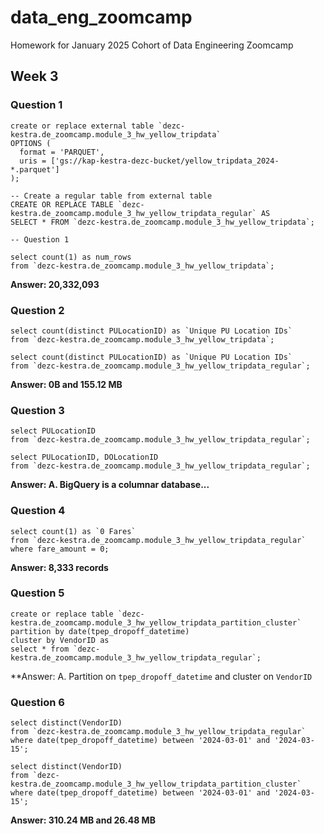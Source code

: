 # data_eng_zoomcamp
Homework for January 2025 Cohort of Data Engineering Zoomcamp 

## Week 3

### Question 1
```
create or replace external table `dezc-kestra.de_zoomcamp.module_3_hw_yellow_tripdata`
OPTIONS (
  format = 'PARQUET',
  uris = ['gs://kap-kestra-dezc-bucket/yellow_tripdata_2024-*.parquet']
);

-- Create a regular table from external table
CREATE OR REPLACE TABLE `dezc-kestra.de_zoomcamp.module_3_hw_yellow_tripdata_regular` AS
SELECT * FROM `dezc-kestra.de_zoomcamp.module_3_hw_yellow_tripdata`;

-- Question 1

select count(1) as num_rows
from `dezc-kestra.de_zoomcamp.module_3_hw_yellow_tripdata`;
```

**Answer: 20,332,093**

### Question 2

```
select count(distinct PULocationID) as `Unique PU Location IDs`
from `dezc-kestra.de_zoomcamp.module_3_hw_yellow_tripdata`;

select count(distinct PULocationID) as `Unique PU Location IDs`
from `dezc-kestra.de_zoomcamp.module_3_hw_yellow_tripdata_regular`;
```

**Answer: 0B and 155.12 MB**


### Question 3

```
select PULocationID 
from `dezc-kestra.de_zoomcamp.module_3_hw_yellow_tripdata_regular`;

select PULocationID, DOLocationID
from `dezc-kestra.de_zoomcamp.module_3_hw_yellow_tripdata_regular`;
```

**Answer: A. BigQuery is a columnar database...**

### Question 4

```
select count(1) as `0 Fares`
from `dezc-kestra.de_zoomcamp.module_3_hw_yellow_tripdata_regular`
where fare_amount = 0;
```

**Answer: 8,333 records** 

### Question 5

```
create or replace table `dezc-kestra.de_zoomcamp.module_3_hw_yellow_tripdata_partition_cluster`
partition by date(tpep_dropoff_datetime)
cluster by VendorID as 
select * from `dezc-kestra.de_zoomcamp.module_3_hw_yellow_tripdata_regular`;
```

**Answer: A. Partition on `tpep_dropoff_datetime` and cluster on `VendorID`

### Question 6

```
select distinct(VendorID) 
from `dezc-kestra.de_zoomcamp.module_3_hw_yellow_tripdata_regular`
where date(tpep_dropoff_datetime) between '2024-03-01' and '2024-03-15';

select distinct(VendorID)
from `dezc-kestra.de_zoomcamp.module_3_hw_yellow_tripdata_partition_cluster`
where date(tpep_dropoff_datetime) between '2024-03-01' and '2024-03-15';
```

**Answer: 310.24 MB and 26.48 MB**


